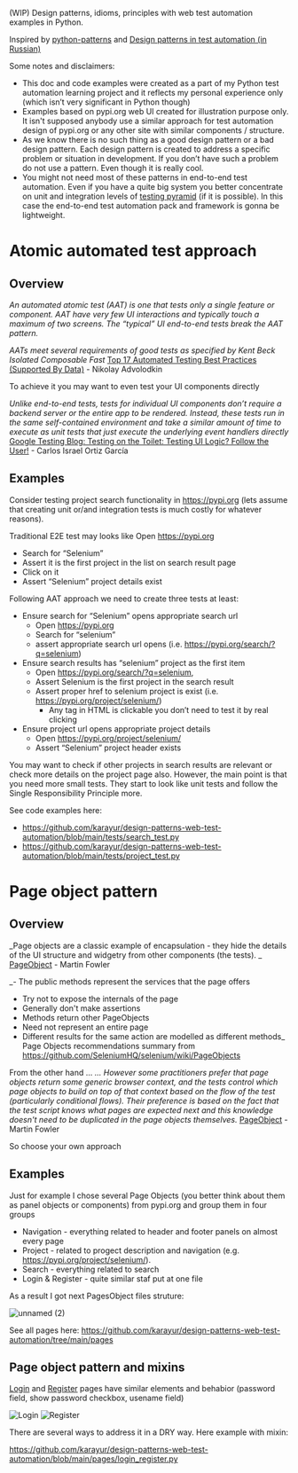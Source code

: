 (WIP) Design patterns, idioms, principles with web test automation examples in Python.

Inspired by [python-patterns](https://github.com/faif/python-patterns) and [Design patterns in test automation (in Russian)](https://habr.com/ru/company/jugru/blog/338836/)

Some notes and disclaimers:
* This doc and code examples were created as a part of my Python test automation learning project and it reflects my personal experience only (which isn’t very significant in Python though)
* Examples based on pypi.org web UI created for illustration purpose only. It isn't supposed anybody use a similar approach for test automation design of pypi.org or any other site with similar components / structure.
* As we know there is no such thing as a good design pattern or a bad design pattern. Each design pattern is created to address a specific problem or situation in development. If you don’t have such a problem do not use a pattern. Even though it is really cool.
* You might not need most of these patterns in end-to-end test automation. Even if you have a quite big system you better concentrate on unit and integration levels of [testing pyramid](url) (if it is possible). In this case the end-to-end test automation pack and framework is gonna be lightweight. 

# Atomic automated test approach

## Overview
_An automated atomic test (AAT) is one that tests only a single feature or component. AAT have very few UI interactions and typically touch a maximum of two screens. The “typical” UI end-to-end tests break the AAT pattern._

_AATs meet several requirements of good tests as specified by Kent Beck
Isolated
Composable
Fast_
[Top 17 Automated Testing Best Practices (Supported By Data)](https://ultimateqa.com/automation-patterns-antipatterns#Best_Practice_Tests_Should_Be_Atomic) - Nikolay Advolodkin 

To achieve it you may want to even test your UI components directly 

_Unlike end-to-end tests, tests for individual UI components don’t require a backend server or the entire app to be rendered. Instead, these  tests run in the same self-contained environment and take a similar amount of time to execute as unit tests that just execute the underlying event handlers directly_
[Google Testing Blog: Testing on the Toilet: Testing UI Logic? Follow the User!](https://testing.googleblog.com/2020/10/testing-on-toilet-testing-ui-logic.html) - Carlos Israel Ortiz García

## Examples

Consider testing project search functionality in https://pypi.org  (lets assume that creating unit or/and integration tests is much costly for whatever reasons).

Traditional E2E test may looks like
Open https://pypi.org
- Search for “Selenium”
- Assert it is the first project in the list on search result page
- Click on it
- Assert “Selenium” project details exist 

Following AAT approach we need to create three tests at least:
- Ensure search for “Selenium” opens appropriate search url
  - Open https://pypi.org
  - Search for “selenium”
  - assert appropriate search url opens (i.e. https://pypi.org/search/?q=selenium)
- Ensure search results has “selenium” project as the first item 
  - Open https://pypi.org/search/?q=selenium, 
  - Assert Selenium is the first project in the search result
  - Assert proper href to selenium project is exist (i.e. https://pypi.org/project/selenium/)
    - Any <a> tag in HTML is clickable you don’t need to test it by real clicking
- Ensure project url opens  appropriate project details
  - Open https://pypi.org/project/selenium/
  - Assert “Selenium” project header exists 

You may want to check if other projects in search results are relevant or check more details on the project page also. However, the main point is that you need more small tests. They start to look like unit tests and follow the Single Responsibility Principle more.

See code examples here:
- https://github.com/karayur/design-patterns-web-test-automation/blob/main/tests/search_test.py
- https://github.com/karayur/design-patterns-web-test-automation/blob/main/tests/project_test.py
  

# Page object pattern
## Overview
_Page objects are a classic example of encapsulation - they hide the details of the UI structure and widgetry from other components (the tests). _
[PageObject](https://martinfowler.com/bliki/PageObject.html) - Martin Fowler

_- The public methods represent the services that the page offers
- Try not to expose the internals of the page
- Generally don't make assertions
- Methods return other PageObjects
- Need not represent an entire page
- Different results for the same action are modelled as different methods_
Page Objects recommendations summary from https://github.com/SeleniumHQ/selenium/wiki/PageObjects

From the other hand ...
  _... However some practitioners prefer that page objects return some generic browser context, and the tests control which page objects to build on top of that context based on the flow of the test (particularly conditional flows). Their preference is based on the fact that the test script knows what pages are expected next and this knowledge doesn't need to be duplicated in the page objects themselves._
[PageObject](https://martinfowler.com/bliki/PageObject.html) - Martin Fowler

So choose your own approach
  
## Examples

Just for example I chose several Page Objects (you better think about them as panel objects or components) from pypi.org and group them in four groups
- Navigation - everything related to header and footer panels on almost every page 
- Project - related to progect description and navigation (e.g. https://pypi.org/project/selenium/).
- Search - everything related to search
- Login & Register - quite similar staf put at one file 

As a result I got next PagesObject files struture:
  
![unnamed (2)](https://user-images.githubusercontent.com/1383933/142002660-3f45b192-809d-4a74-8936-96781cfb2d2f.png)

See all pages here: https://github.com/karayur/design-patterns-web-test-automation/tree/main/pages
  
  
## Page object pattern and mixins
  
[Login](https://pypi.org/account/login/) and [Register](https://pypi.org/account/register/) pages have similar elements and behabior (password field, show password checkbox, usename field)
  
![Login](https://user-images.githubusercontent.com/1383933/142005912-194021cc-c63d-4e9b-ad59-f62de5d97322.png)
![Register](https://user-images.githubusercontent.com/1383933/142005932-77f81d1b-e1b4-4311-ab9e-32b516f3f6ba.png)

There are several ways to address it in a DRY way. 
Here example with mixin: 
  
https://github.com/karayur/design-patterns-web-test-automation/blob/main/pages/login_register.py

